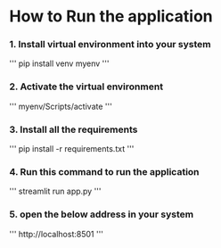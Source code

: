 # How to Run the application

### 1. Install virtual environment into your system 
'''
pip install venv myenv
'''

### 2. Activate the virtual environment
'''
myenv/Scripts/activate
'''

### 3. Install all the requirements
'''
pip install -r requirements.txt
'''
### 4. Run this command to run the application 
'''
streamlit run app.py
'''
### 5. open the below address in your system
'''
http://localhost:8501
'''
